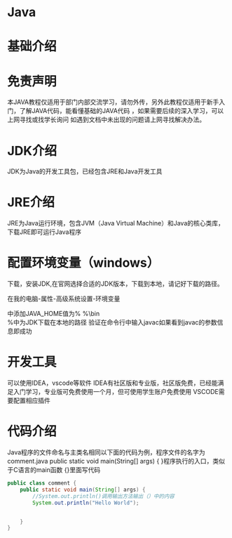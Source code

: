 # Java
# 基础介绍  
# 免责声明  
本JAVA教程仅适用于部门内部交流学习，请勿外传，另外此教程仅适用于新手入门，了解JAVA代码，能看懂基础的JAVA代码
，如果需要后续的深入学习，可以上网寻找或找学长询问
如遇到文档中未出现的问题请上网寻找解决办法。

# JDK介绍  
JDK为Java的开发工具包，已经包含JRE和Java开发工具

# JRE介绍  
JRE为Java运行环境，包含JVM（Java Virtual Machine）和Java的核心类库，下载JRE即可运行Java程序

# 配置环境变量（windows）
下载，安装JDK,在官网选择合适的JDK版本，下载到本地，请记好下载的路径。  

在我的电脑-属性-高级系统设置-环境变量  

中添加JAVA_HOME值为%  %\bin  
%中为JDK下载在本地的路径
验证在命令行中输入javac如果看到javac的参数信息即成功

# 开发工具
可以使用IDEA，vscode等软件
IDEA有社区版和专业版，社区版免费，已经能满足入门学习，专业版可免费使用一个月，但可使用学生账户免费使用
VSCODE需要配置相应插件


# 代码介绍
Java程序的文件命名与主类名相同以下面的代码为例，程序文件的名字为comment.java
public static void main(String[] args) {  }程序执行的入口，类似于C语言的main函数
{}里面写代码
```java
public class comment {
    public static void main(String[] args) {
        //System.out.println()调用输出方法输出（）中的内容
        System.out.println("Hello World");


    }
}
```


